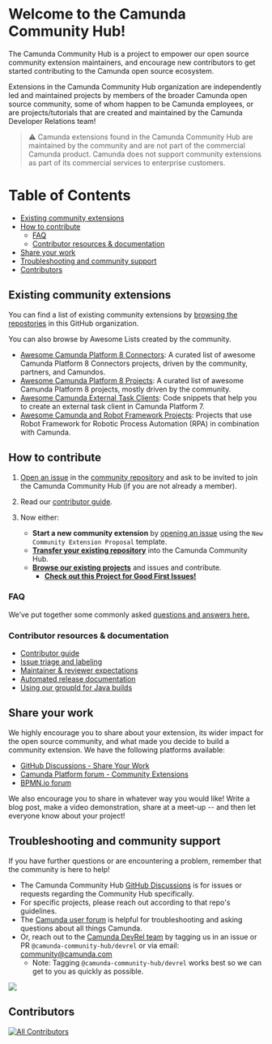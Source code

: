 # Welcome to the Camunda Community Hub!
The Camunda Community Hub is a project to empower our open source community extension maintainers, and encourage new contributors to get started contributing to the Camunda open source ecosystem. 

Extensions in the Camunda Community Hub organization are independently led and maintained projects by members of the broader Camunda open source community, some of whom happen to be Camunda employees, or are projects/tutorials that are created and maintained by the Camunda Developer Relations team!

> :warning: Camunda extensions found in the Camunda Community Hub are maintained by the community and are not part of the commercial Camunda product. Camunda does not support community extensions as part of its commercial services to enterprise customers.


# Table of Contents
- [Existing community extensions](#existing-community-extensions)
- [How to contribute](#how-to-contribute)
  - [FAQ](#faq)
  - [Contributor resources \& documentation](#contributor-resources--documentation)
- [Share your work](#share-your-work)
- [Troubleshooting and community support](#troubleshooting-and-community-support)
- [Contributors](#contributors)

## Existing community extensions

You can find a list of existing community extensions by [browsing the repostories](https://github.com/orgs/camunda-community-hub/repositories) in this GitHub organization.

You can also browse by Awesome Lists created by the community.
- [Awesome Camunda Platform 8 Connectors](https://github.com/camunda-community-hub/camunda-8-connectors): A curated list of awesome Camunda Platform 8 Connectors projects, driven by the community, partners, and Camundos.
- [Awesome Camunda Platform 8 Projects](https://github.com/camunda-community-hub/awesome-camunda-platform-8): A curated list of awesome Camunda Platform 8 projects, mostly driven by the community.
- [Awesome Camunda External Task Clients](https://github.com/camunda-community-hub/awesome-camunda-external-clients): Code snippets that help you to create an external task client in Camunda Platform 7.
- [Awesome Camunda and Robot Framework Projects](https://github.com/camunda-community-hub/awesome-Camunda-and-Robotframework-projects): Projects that use Robot Framework for Robotic Process Automation (RPA) in combination with Camunda.

## How to contribute
1. [Open an issue](https://github.com/Camunda-Community-Hub/community/issues/new/) in the [community repository](https://github.com/Camunda-Community-Hub/community/) and ask to be invited to join the Camunda Community Hub (if you are not already a member).
2. Read our [contributor guide](https://github.com/camunda-community-hub/community/blob/main/CONTRIBUTING.MD).

3. Now either:

     - **Start a new community extension** by [opening an issue](https://github.com/Camunda-Community-Hub/community/issues/new/choose) using the `New Community Extension Proposal` template.
     - [**Transfer your existing repository**](https://github.com/camunda-community-hub/community/blob/main/transferring-extensions.md) into the Camunda Community Hub.
     - [**Browse our existing projects**](https://github.com/orgs/camunda-community-hub/repositories) and issues and contribute.
        - [**Check out this Project for Good First Issues!**](https://github.com/orgs/camunda-community-hub/projects/3/views/1)
  

### FAQ

We’ve put together some commonly asked [questions and answers here.](https://github.com/camunda-community-hub/community) 

### Contributor resources & documentation
* [Contributor guide](https://github.com/camunda-community-hub/community/blob/main/CONTRIBUTING.MD)
* [Issue triage and labeling](https://github.com/camunda-community-hub/community/blob/main/issue-triage.md)
* [Maintainer & reviewer expectations](https://github.com/camunda-community-hub/community/blob/main/maintainer-reviewer-expectations.md)
* [Automated release documentation](https://github.com/camunda-community-hub/community/blob/main/RELEASE.MD)
* [Using our groupId for Java builds](https://github.com/camunda-community-hub/community/blob/main/groupId.md)

## Share your work
We highly encourage you to share about your extension, its wider impact for the open source community, and what made you decide to build a community extension. We have the following platforms available:

* [GitHub Discussions - Share Your Work](https://github.com/orgs/camunda-community-hub/discussions/categories/share-your-work)
* [Camunda Platform forum - Community Extensions](https://forum.camunda.io/c/community-extensions/13)
* [BPMN.io forum](https://forum.bpmn.io/)

We also encourage you to share in whatever way you would like! Write a blog post, make a video demonstration, share at a meet-up -- and then let everyone know about your project! 

## Troubleshooting and community support

If you have further questions or are encountering a problem, remember that the community is here to help!

* The Camunda Community Hub [GitHub Discussions](https://github.com/camunda-community-hub/community/discussions) is for issues or requests regarding the Community Hub specifically.
* For specific projects, please reach out according to that repo's guidelines.
* The [Camunda user forum](https://forum.camunda.io/) is helpful for troubleshooting and asking questions about all things Camunda.
* Or, reach out to the [Camunda DevRel team](https://github.com/orgs/camunda-community-hub/teams/devrel) by tagging us in an issue or PR `@camunda-community-hub/devrel` or via email: community@camunda.com
  * Note: Tagging `@camunda-community-hub/devrel` works best so we can get to you as quickly as possible.
  
<img referrerpolicy="no-referrer-when-downgrade" src="https://static.scarf.sh/a.png?x-pxid=4bf68f6c-6d30-46ea-a1ba-f81ab268f218" />

## Contributors

[![All Contributors](https://img.shields.io/github/all-contributors/Camunda-Community-Hub/.github?color=ee8449&style=flat-square)](#contributors)
